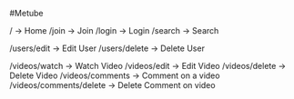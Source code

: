 #Metube

/ -> Home
/join -> Join
/login -> Login
/search -> Search

/users/edit -> Edit User
/users/delete -> Delete User

/videos/watch -> Watch Video
/videos/edit -> Edit Video
/videos/delete -> Delete Video
/videos/comments -> Comment on a video
/videos/comments/delete -> Delete Comment on video
